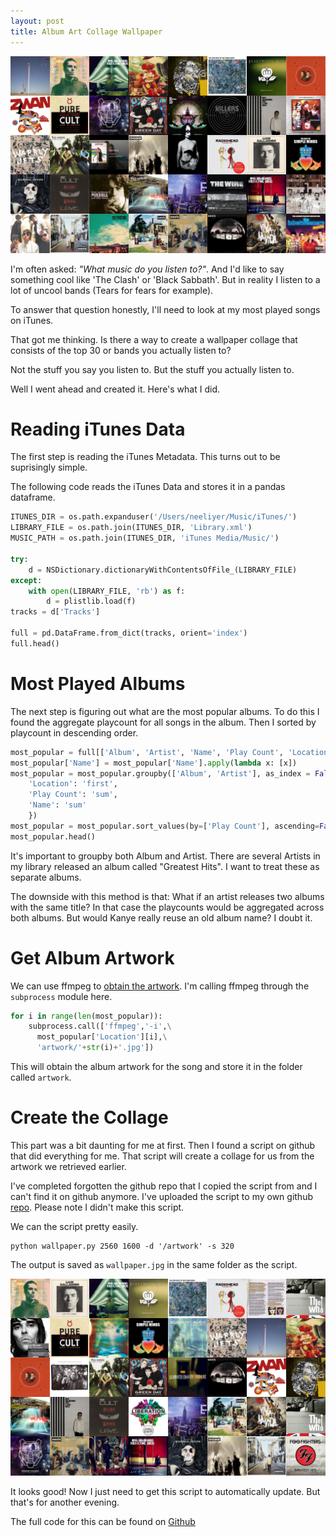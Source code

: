 ```yaml
---
layout: post
title: Album Art Collage Wallpaper
---
```


![img](/images/album_art/original_wallpaper.jpg)

<!-- <div style="text-align: center"><img src="/images/album_art/original_wallpaper.jpg" width="500" /></div> -->

I'm often asked: *"What music do you listen to?"*. And I'd like to say something cool like 'The Clash' or 'Black Sabbath'. But in reality I listen to a lot of uncool bands (Tears for fears for example).

To answer that question honestly, I'll need to look at my most played songs on iTunes. 

That got me thinking. Is there a way to create a wallpaper collage that consists of the top 30 or bands you actually listen to? 

Not the stuff you say you listen to. But the stuff you actually listen to. 

Well I went ahead and created it. Here's what I did. 

# Reading iTunes Data

The first step is reading the iTunes Metadata. This turns out to be suprisingly simple. 

The following code reads the iTunes Data and stores it in a pandas dataframe.

```python
ITUNES_DIR = os.path.expanduser('/Users/neeliyer/Music/iTunes/')
LIBRARY_FILE = os.path.join(ITUNES_DIR, 'Library.xml')
MUSIC_PATH = os.path.join(ITUNES_DIR, 'iTunes Media/Music/')

try:
	d = NSDictionary.dictionaryWithContentsOfFile_(LIBRARY_FILE)
except:
	with open(LIBRARY_FILE, 'rb') as f:
		d = plistlib.load(f)
tracks = d['Tracks']

full = pd.DataFrame.from_dict(tracks, orient='index')
full.head()
```

# Most Played Albums

The next step is figuring out what are the most popular albums. To do this I found the aggregate playcount for all songs in the album. Then I sorted by playcount in descending order. 

```python
most_popular = full[['Album', 'Artist', 'Name', 'Play Count', 'Location']]
most_popular['Name'] = most_popular['Name'].apply(lambda x: [x])
most_popular = most_popular.groupby(['Album', 'Artist'], as_index = False).agg({
	'Location': 'first',
	'Play Count': 'sum',
	'Name': 'sum'
	})
most_popular = most_popular.sort_values(by=['Play Count'], ascending=False)
most_popular.head()
```
It's important to groupby both Album and Artist. There are several Artists in my library released an album called "Greatest Hits". I want to treat these as separate albums.

The downside with this method is that: What if an artist releases two albums with the same title? In that case the playcounts would be aggregated across both albums. But would Kanye really reuse an old album name? I doubt it. 

# Get Album Artwork

We can use ffmpeg to [obtain the artwork](https://stackoverflow.com/questions/13592709/retrieve-album-art-using-ffmpeg). I'm calling ffmpeg through the `subprocess` module here. 

```python
for i in range(len(most_popular)):
	subprocess.call(['ffmpeg','-i',\
	  most_popular['Location'][i],\
	  'artwork/'+str(i)+'.jpg'])
```

This will obtain the album artwork for the song and store it in the folder called `artwork`.

# Create the Collage

This part was a bit daunting for me at first. Then I found a script on github that did everything for me. That script will create a collage for us from the artwork we retrieved earlier. 

I've completed forgotten the github repo that I copied the script from and I can't find it on github anymore. I've uploaded the script to my own github [repo](https://github.com/spiyer99/album_artwork/blob/master/wallpaper.py). Please note I didn't make this script. 

We can the script pretty easily.

```
python wallpaper.py 2560 1600 -d '/artwork' -s 320
```
The output is saved as `wallpaper.jpg` in the same folder as the script.

![img](/images/album_art/created_wallpaper.jpg)

<!-- <div style="text-align: center"><img src="/images/album_art/created_wallpaper.jpg" width="500" /></div> -->

It looks good! Now I just need to get this script to automatically update. But that's for another evening. 

The full code for this can be found on [Github](https://github.com/spiyer99/album_artwork)






